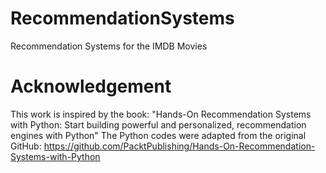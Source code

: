 # RecommendationSystems
Recommendation Systems for the IMDB Movies

# Acknowledgement
This work is inspired by the book: "Hands-On Recommendation Systems with Python: Start building powerful and personalized, recommendation engines with Python"
The Python codes were adapted from the original GitHub: https://github.com/PacktPublishing/Hands-On-Recommendation-Systems-with-Python
